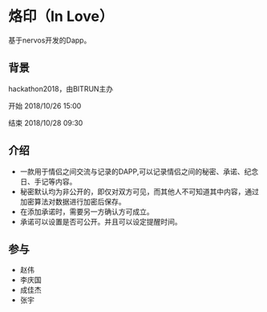 # 烙印（In Love）

基于nervos开发的Dapp。

## 背景

hackathon2018，由BITRUN主办

开始 2018/10/26 15:00

结束 2018/10/28 09:30



## 介绍

- 一款用于情侣之间交流与记录的DAPP,可以记录情侣之间的秘密、承诺、纪念日、手记等内容。
- 秘密默认均为非公开的，即仅对双方可见，而其他人不可知道其中内容，通过加密算法对数据进行加密后保存。
- 在添加承诺时，需要另一方确认方可成立。
- 承诺可以设置是否可公开。并且可以设定提醒时间。 


## 参与

- 赵伟
- 李庆国
- 成佳杰
- 张宇
